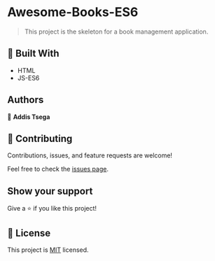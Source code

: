 # Awesome-Books-ES6

> This project is the skeleton for a book management application.


## 🧰 Built With

- HTML
- JS-ES6

## Authors

👤 **Addis Tsega**

## 🤝 Contributing

Contributions, issues, and feature requests are welcome!

Feel free to check the [issues page](../../issues/).

## Show your support

Give a ⭐️ if you like this project!


## 📝 License

This project is [MIT](./MIT.md) licensed.
